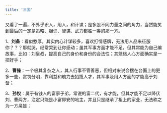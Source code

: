 ```yaml
---
title: '三国'
---
```

又看了一遍，不外乎识人，用人，和计谋；是多股不同力量之间的角力，当然能笑到最后的一定是策略、胆识、智谋、武力都胜一筹的那一方。

1、**刘备**：看似憨厚，其实内心计谋较多，喜欢打情感牌，无法用人品来征服你？？？那就哭，经常哭到让你感动；虽其军事方面才能不足，但其常能为自己编故事，比如：刘皇叔，提高自己的身价和身份的合法性；其笼络人心方面确实是一把好手；

2、**曹操**：一个极其复杂之人，其人行事不管善恶，但相对来说会摆在台面上的更多一些，赏罚分明，靠利益和魄力去招揽人才，其军事及用人方面的才能高于刘备；

3、**孙权**：属于有钱人的富家子弟，常说的富二代，有才能，但其才能不足以降伏刘、曹两方，注定只能是小富即安的地主，并且只是继承了祖上的家业，无法称之为一方枭雄；
